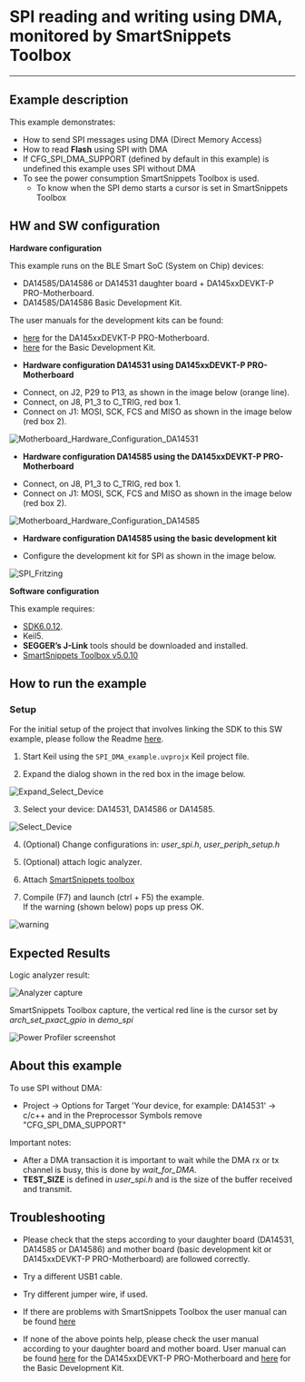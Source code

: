 ﻿
# SPI reading and writing using DMA, monitored by SmartSnippets Toolbox

---


## Example description

This example demonstrates:
  - How to send SPI messages using DMA (Direct Memory Access)
  - How to read __Flash__ using SPI with DMA
  - If CFG_SPI_DMA_SUPPORT (defined by default in this example) is undefined this example uses SPI without DMA
  - To see the power consumption SmartSnippets Toolbox is used.
    - To know when the SPI demo starts a cursor is set in SmartSnippets Toolbox 
   	
## HW and SW configuration


**Hardware configuration**

This example runs on the BLE Smart SoC (System on Chip) devices:
- DA14585/DA14586 or DA14531 daughter board + DA145xxDEVKT-P PRO-Motherboard.
- DA14585/DA14586 Basic Development Kit.

The user manuals for the development kits can be found:
- [here](https://www.dialog-semiconductor.com/products/da14531-development-kit-pro) for the DA145xxDEVKT-P PRO-Motherboard.
- [here](https://www.dialog-semiconductor.com/sites/default/files/um-b-048_da14585da14586_getting_started_guide_v2.0_0.pdf) for the Basic Development Kit.


* __Hardware configuration DA14531 using DA145xxDEVKT-P PRO-Motherboard__
- Connect, on J2, P29 to P13, as shown in the image below (orange line).
- Connect, on J8, P1_3 to C_TRIG, red box 1.
- Connect on J1: MOSI, SCK, FCS and MISO as shown in the image below (red box 2).

![Motherboard_Hardware_Configuration_DA14531](assets/Motherboard_Hardware_Configuration_DA14531.png)

* __Hardware configuration DA14585 using the DA145xxDEVKT-P PRO-Motherboard__
- Connect, on J8, P1_3 to C_TRIG, red box 1.
- Connect on J1: MOSI, SCK, FCS and MISO as shown in the image below (red box 2).

![Motherboard_Hardware_Configuration_DA14585](assets/Motherboard_Hardware_Configuration_DA14585.png)

* __Hardware configuration DA14585 using the basic development kit__
- Configure the development kit for SPI as shown in the image below.

![SPI_Fritzing](assets/SPI_Fritzing.png)

 **Software configuration**


This example requires:
- [SDK6.0.12](https://www.dialog-semiconductor.com/da14531_sdk_latest).
- Keil5.
- __SEGGER’s J-Link__ tools should be downloaded and installed.
- [SmartSnippets Toolbox v5.0.10](http://lpccs-docs.dialog-semiconductor.com/SmartSnippetsToolbox5.0.8_UM/index.html)

## How to run the example

### Setup

For the initial setup of the project that involves linking the SDK to this SW example, please follow the Readme [here](https://github.com/dialog-semiconductor/BLE_SDK6_examples).

1. Start Keil using the `SPI_DMA_example.uvprojx` Keil project file.

2. Expand the dialog shown in the red box in the image below.

![Expand_Select_Device](assets/Expand_Select_Device.png)

3. Select your device: DA14531, DA14586 or DA14585.
		
![Select_Device](assets/Select_Device.png)

4. (Optional) Change configurations in: *user_spi.h*, *user_periph_setup.h*

5. (Optional) attach logic analyzer.

6. Attach [SmartSnippets toolbox](https://s3.eu-west-2.amazonaws.com/lpccs-docs.dialog-semiconductor.com/SmartSnippetsToolbox5.0.8_UM/index.html) 

7. Compile (F7) and launch (ctrl + F5) the example.\
If the warning (shown below) pops up press OK.
 
![warning](assets/warning.png)

## Expected Results

Logic analyzer result:

![Analyzer capture](assets/Analyzer_Capture.png)


SmartSnippets Toolbox capture, the vertical red line is the cursor set by *arch_set_pxact_gpio* in *demo_spi*

![Power Profiler screenshot](assets/DA14531_Smartsnippets_Capture.png)

## About this example 

To use SPI without DMA:
-  Project -> Options for Target 'Your device, for example: DA14531' -> c/c++ and in the Preprocessor Symbols remove \"CFG_SPI_DMA_SUPPORT\"

Important notes:
- After a DMA transaction it is important to wait while the DMA rx or tx channel is busy, this is done by *wait_for_DMA*.
- __TEST_SIZE__ is defined in *user_spi.h* and is the size of the buffer received and transmit.

## Troubleshooting
- Please check that the steps according to your daughter board (DA14531, DA14585 or DA14586) and mother board (basic development kit or DA145xxDEVKT-P PRO-Motherboard) are followed correctly.

- Try a different USB1 cable.

- Try different jumper wire, if used.

- If there are problems with SmartSnippets Toolbox the user manual can be found [here](http://lpccs-docs.dialog-semiconductor.com/SmartSnippetsToolbox5.0.8_UM/index.html)
- If none of the above points help, please check the user manual according to your daughter board and mother board. User manual can be found [here](https://www.dialog-semiconductor.com/products/da14531-development-kit-pro) for the DA145xxDEVKT-P PRO-Motherboard and [here](https://www.dialog-semiconductor.com/sites/default/files/um-b-048_da14585da14586_getting_started_guide_v2.0_0.pdf) for the Basic Development Kit.


